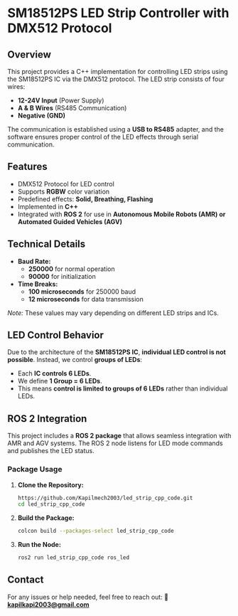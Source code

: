 # SM18512PS LED Strip Controller with DMX512 Protocol

## Overview
This project provides a C++ implementation for controlling LED strips using the SM18512PS IC via the DMX512 protocol. The LED strip consists of four wires:
- **12-24V Input** (Power Supply)
- **A & B Wires** (RS485 Communication)
- **Negative (GND)**

The communication is established using a **USB to RS485** adapter, and the software ensures proper control of the LED effects through serial communication.

## Features
- DMX512 Protocol for LED control
- Supports **RGBW** color variation
- Predefined effects: **Solid, Breathing, Flashing**
- Implemented in **C++**
- Integrated with **ROS 2** for use in **Autonomous Mobile Robots (AMR) or Automated Guided Vehicles (AGV)**

## Technical Details
- **Baud Rate:**
  - **250000** for normal operation
  - **90000** for initialization
- **Time Breaks:**
  - **100 microseconds** for 250000 baud
  - **12 microseconds** for data transmission

*Note:* These values may vary depending on different LED strips and ICs.

## LED Control Behavior
Due to the architecture of the **SM18512PS IC**, **individual LED control is not possible**. Instead, we control **groups of LEDs**:
- Each **IC controls 6 LEDs**.
- We define **1 Group = 6 LEDs**.
- This means **control is limited to groups of 6 LEDs** rather than individual LEDs.

## ROS 2 Integration
This project includes a **ROS 2 package** that allows seamless integration with AMR and AGV systems. The ROS 2 node listens for LED mode commands and publishes the LED status.

### Package Usage
1. **Clone the Repository:**
   ```sh
   https://github.com/Kapilmech2003/led_strip_cpp_code.git
   cd led_strip_cpp_code
   ```
2. **Build the Package:**
   ```sh
   colcon build --packages-select led_strip_cpp_code
   ```
3. **Run the Node:**
   ```sh
   ros2 run led_strip_cpp_code ros_led
   ```

## Contact
For any issues or help needed, feel free to reach out:
📧 **kapilkapi2003@gmail.com**

